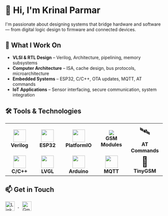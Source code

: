 # 👋 Hi, I'm Krinal Parmar

I'm passionate about designing systems that bridge hardware and software — from digital logic design to firmware and connected devices.

## 🧠 What I Work On

- **VLSI & RTL Design** – Verilog, Architecture, pipelining, memory subsystems  
- **Computer Architecture** – ISA, cache design, bus protocols, microarchitecture  
- **Embedded Systems** – ESP32, C/C++, OTA updates, MQTT, AT commands  
- **IoT Applications** – Sensor interfacing, secure communication, system integration  

## 🛠️ Tools & Technologies

<table>
  <tr>
    <td align="center" width="120">
      <img src="https://cdn.jsdelivr.net/gh/devicons/devicon/icons/verilog/verilog-original.svg" width="40"/><br/>
      <b>Verilog</b>
    </td>
    <td align="center" width="120">
      <img src="https://www.pngwing.com/en/free-png-ahbpf" width="40"/><br/>
      <b>ESP32</b>
    </td>
    <td align="center" width="120">
      <img src="https://upload.wikimedia.org/wikipedia/commons/c/cd/PlatformIO_logo.svg" width="40"/><br/>
      <b>PlatformIO</b>
    </td>
    <td align="center" width="120">
      <img src="https://img.icons8.com/external-flat-juicy-fish/40/000000/external-sim-card-sim-cards-flat-flat-juicy-fish.png"/><br/>
      <b>GSM Modules</b>
    </td>
    <td align="center" width="120">
      <span style="font-size: 32px;">🛰</span><br/>
      <b>AT Commands</b>
    </td>
  </tr>
  <tr>
    <td align="center">
      <img src="https://cdn.jsdelivr.net/gh/devicons/devicon/icons/cplusplus/cplusplus-original.svg" width="40"/><br/>
      <b>C/C++</b>
    </td>
    <td align="center">
      <img src="https://lvgl.io/assets/logo.svg" width="40"/><br/>
      <b>LVGL</b>
    </td>
    <td align="center">
      <img src="https://en.m.wikipedia.org/wiki/File:Arduino_Logo.svg" width="40"/><br/>
      <b>Arduino</b>
    </td>
    <td align="center">
      <img src="https://mqtt.org/assets/img/mqtt-icon.svg" width="40"/><br/>
      <b>MQTT</b>
    </td>
    <td align="center">
      <span style="font-size: 32px;">📡</span><br/>
      <b>TinyGSM</b>
    </td>
  </tr>
</table>


## 📫 Get in Touch

<a href="https://www.linkedin.com/in/krinal-parmar-75a069249/" target="_blank">
  <img src="https://cdn.jsdelivr.net/gh/devicons/devicon/icons/linkedin/linkedin-original.svg" alt="LinkedIn" width="30" style="vertical-align:middle; margin-right:10px;" />
</a>

<a href="mailto:krinal.nileshparmar@gmail.com">
  <img src="https://upload.wikimedia.org/wikipedia/commons/4/4e/Gmail_Icon.png" alt="Gmail" width="30" style="vertical-align:middle; margin-left:10px;" />
</a>
